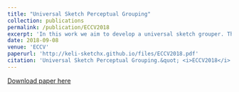 ```yaml
---
title: "Universal Sketch Perceptual Grouping"
collection: publications
permalink: /publication/ECCV2018
excerpt: 'In this work we aim to develop a universal sketch grouper. That is, a grouper that can be applied to sketches of any category in any domain to group constituent strokes/segments into semantically meaningful object parts. Meanwhile, we contribute the largest sketch perceptual grouping (SPG) dataset to date, consisting of 20, 000 unique sketches evenly distributed over 25 object categories.'
date: 2018-09-08
venue: 'ECCV'
paperurl: 'http://keli-sketchx.github.io/files/ECCV2018.pdf'
citation: 'Universal Sketch Perceptual Grouping.&quot; <i>ECCV2018</i>.'
---
```


[Download paper here](http://keli-sketchx.github.io/files/ECCV2018.pdf)

